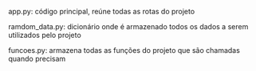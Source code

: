 app.py: código principal, reúne todas as rotas do projeto

ramdom_data.py: dicionário onde é armazenado todos os dados a serem utilizados pelo projeto

funcoes.py: armazena todas as funções do projeto que são chamadas quando precisam

